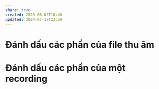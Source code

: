 ```yaml
---
share: true
created: 2023-06-02T10:46
updated: 2024-07-17T23:59
---
```

# Đánh dấu các phần của file thu âm 
# Đánh dấu các phần của một recording
